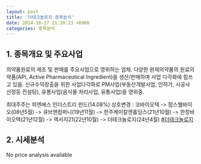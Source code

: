 ```yaml
---
layout: post
title: '더테크놀로지 종목분석'
date: 2024-10-27 21:20:23 +0900
categories: 종목분석
---
```


## 1. 종목개요 및 주요사업

의약품원료의 제조 및 판매를 주요사업으로 영위하는 업체. 다양한 완제의약품의 원료의약품(API, Active Pharmaceutical Ingredient)을 생산/판매하며 사업 다각화에 힘쓰고 있음. 신규수익창출을 위한 사업다각화로 PM사업(부동산개발사업, 인허가, 시공사 선정등 컨설팅), 유통사업(음식물 처리사업, 유통사업)을 영위중.

최대주주는 피엔에스 인더스트리 펀드(14.08%) 상호변경 : 코바이오텍 -> 팜스웰바이오(08년5월) -> 큐브앤컴퍼니(19년11월) -> 한주케미칼앤홀딩스(21년10월) -> 한창바이오텍(21년12월) -> 엑서지21(22년10월) -> 더테크놀로지(24년4월)
[#더테크놀로지](#)

## 2. 시세분석

No price analysis available
